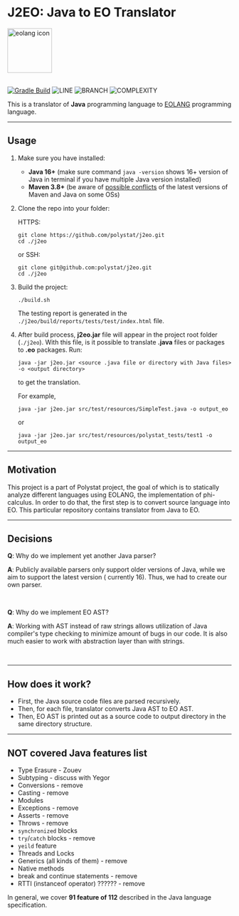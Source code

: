 # J2EO: Java to EO Translator

<img src="https://www.yegor256.com/images/books/elegant-objects/cactus.svg" height="100px"  alt="eolang icon"/>

<br>
<br>

[![Gradle Build](https://github.com/polystat/j2eo/actions/workflows/gradle-build.yml/badge.svg)](https://github.com/polystat/j2eo/actions/workflows/gradle-build.yml)
![LINE](https://img.shields.io/badge/line--coverage-41,67%25-orange.svg)
![BRANCH](https://img.shields.io/badge/branch--coverage-33,81%25-red.svg)
![COMPLEXITY](https://img.shields.io/badge/complexity-5,17-brightgreen.svg)

This is a translator of **Java** programming language to [EOLANG](https://www.eolang.org) programming language.

---

## Usage

1. Make sure you have installed:
    - **Java 16+** (make sure command `java -version` shows 16+ version of Java in terminal if you have multiple Java
      version installed)
    - **Maven 3.8+** (be aware of [possible conflicts](https://bugs.debian.org/cgi-bin/bugreport.cgi?bug=980467) of the
      latest versions of Maven and Java on some OSs)
2. Clone the repo into your folder:

   HTTPS:
    ```shell
    git clone https://github.com/polystat/j2eo.git
    cd ./j2eo
    ```
   or SSH:
    ```shell
    git clone git@github.com:polystat/j2eo.git
    cd ./j2eo
    ```
3. Build the project:
    ```shell
    ./build.sh
    ```
   The testing report is generated in the `./j2eo/build/reports/tests/test/index.html` file.
4. After build process, **j2eo.jar** file will appear in the project root folder (`./j2eo`). With this file, is it
   possible to translate **.java** files or packages to **.eo** packages. Run:

    ```shell
    java -jar j2eo.jar <source .java file or directory with Java files> -o <output directory>
    ```

   to get the translation.

   For example,
    ```shell
    java -jar j2eo.jar src/test/resources/SimpleTest.java -o output_eo
    ```
   or
    ```shell
    java -jar j2eo.jar src/test/resources/polystat_tests/test1 -o output_eo
    ```

---

## Motivation

This project is a part of Polystat project, the goal of which is to statically analyze different languages using EOLANG,
the implementation of phi-calculus. In order to do that, the first step is to convert source language into EO. This
particular repository contains translator from Java to EO.

---

## Decisions

**Q**: Why do we implement yet another Java parser?

**A**: Publicly available parsers only support older versions of Java, while we aim to support the latest version (
currently 16). Thus, we had to create our own parser.

<br>

**Q**: Why do we implement EO AST?

**A**: Working with AST instead of raw strings allows utilization of Java compiler's type checking to minimize amount of
bugs in our code. It is also much easier to work with abstraction layer than with strings.

<br>

---

## How does it work?

- First, the Java source code files are parsed recursively.
- Then, for each file, translator converts Java AST to EO AST.
- Then, EO AST is printed out as a source code to output directory in the same directory structure.

---

## NOT covered Java features list

- Type Erasure - Zouev
- Subtyping - discuss with Yegor
- Conversions - remove
- Casting - remove
- Modules
- Exceptions - remove
- Asserts - remove
- Throws - remove
- ``synchronized`` blocks
- ``try``/``catch`` blocks - remove
- ``yeild`` feature
- Threads and Locks
- Generics (all kinds of them) - remove
- Native methods
- break and continue statements - remove
- RTTI (instanceof operator) ?????? - remove

In general, we cover **91 feature of 112** described in the Java language specification.
